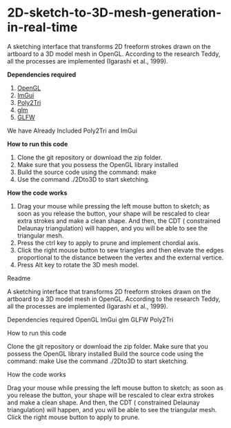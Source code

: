 # 2D-sketch-to-3D-mesh-generation-in-real-time
A sketching interface that transforms 2D freeform strokes drawn on the artboard to a 3D model mesh in OpenGL. According to the research Teddy, all the processes are implemented (Igarashi et al., 1999).

**Dependencies required** 
1. [OpenGL](https://www.opengl.org/)
2. [ImGui](https://github.com/ocornut/imgui)
3. [Poly2Tri](https://github.com/greenm01/poly2tri)
4. [glm](https://glm.g-truc.net/)
5. [GLFW](https://www.glfw.org/)

We have Already Included Poly2Tri and ImGui

**How to run this code**
1. Clone the git repository or download the zip folder.
2. Make sure that you possess the OpenGL library installed
3. Build the source code using the command: make
4. Use the command ./2Dto3D to start sketching.
 
**How the code works**
1. Drag your mouse while pressing the left mouse button to sketch; as soon as you release the button, your shape will be rescaled to clear extra strokes and make a clean shape. And then, the CDT  ( constrained Delaunay triangulation) will happen, and you will be able to see the triangular mesh.
2. Press the ctrl key to apply to prune and implement chordial axis.
3. Click the right mouse button to sew triangles and then elevate the edges proportional to the distance between the vertex and the external vertice.
4. Press Alt key to rotate the 3D mesh model.

Readme

A sketching interface that transforms 2D freeform strokes drawn on the artboard to a 3D model mesh in OpenGL. According to the research Teddy, all the processes are implemented (Igarashi et al., 1999).

Dependencies required 
OpenGL
ImGui
glm
GLFW
Poly2Tri


How to run this code

Clone the git repository or download the zip folder.
Make sure that you possess the OpenGL library installed
Build the source code using the command: make
Use the command ./2Dto3D to start sketching.

How the code works

Drag your mouse while pressing the left mouse button to sketch; as soon as you release the button, your shape will be rescaled to clear extra strokes and make a clean shape. And then, the CDT ( constrained Delaunay triangulation) will happen, and you will be able to see the triangular mesh.
Click the right mouse button to apply to prune.
